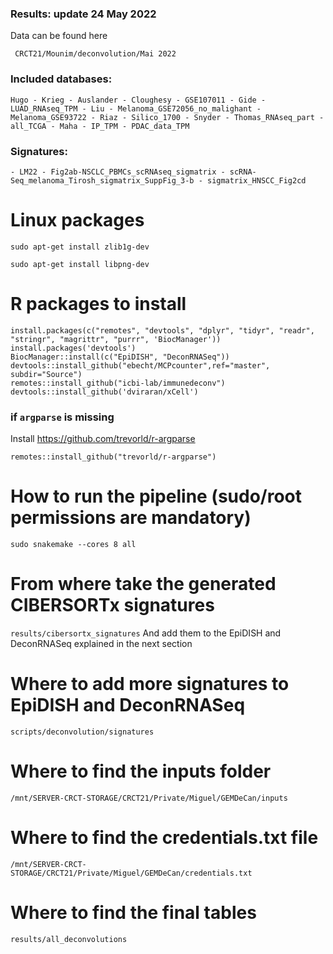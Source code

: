 ### Results: update 24 May 2022
Data can be found here 
~~~
 CRCT21/Mounim/deconvolution/Mai 2022
~~~

### Included databases:
~~~
Hugo - Krieg - Auslander - Cloughesy - GSE107011 - Gide - LUAD_RNAseq_TPM - Liu - Melanoma_GSE72056_no_malighant - Melanoma_GSE93722 - Riaz - Silico_1700 - Snyder - Thomas_RNAseq_part - all_TCGA - Maha - IP_TPM - PDAC_data_TPM
~~~
### Signatures:
~~~
- LM22 - Fig2ab-NSCLC_PBMCs_scRNAseq_sigmatrix - scRNA-Seq_melanoma_Tirosh_sigmatrix_SuppFig_3-b - sigmatrix_HNSCC_Fig2cd
~~~

# Linux packages
~~~
sudo apt-get install zlib1g-dev

sudo apt-get install libpng-dev
~~~


# R packages to install
~~~
install.packages(c("remotes", "devtools", "dplyr", "tidyr", "readr", "stringr", "magrittr", "purrr", 'BiocManager'))
install.packages('devtools')
BiocManager::install(c("EpiDISH", "DeconRNASeq"))
devtools::install_github("ebecht/MCPcounter",ref="master", subdir="Source")
remotes::install_github("icbi-lab/immunedeconv")
devtools::install_github('dviraran/xCell')
~~~

### if `argparse` is missing
Install https://github.com/trevorld/r-argparse 
~~~
remotes::install_github("trevorld/r-argparse")
~~~


# How to run the pipeline (sudo/root permissions are mandatory)
`sudo snakemake --cores 8 all`

# From where take the generated CIBERSORTx signatures
`results/cibersortx_signatures`
And add them to the EpiDISH and DeconRNASeq explained in the next section

# Where to add more signatures to EpiDISH and DeconRNASeq
`scripts/deconvolution/signatures`

# Where to find the inputs folder
`/mnt/SERVER-CRCT-STORAGE/CRCT21/Private/Miguel/GEMDeCan/inputs`

# Where to find the credentials.txt file
`/mnt/SERVER-CRCT-STORAGE/CRCT21/Private/Miguel/GEMDeCan/credentials.txt`

# Where to find the final tables
`results/all_deconvolutions`
